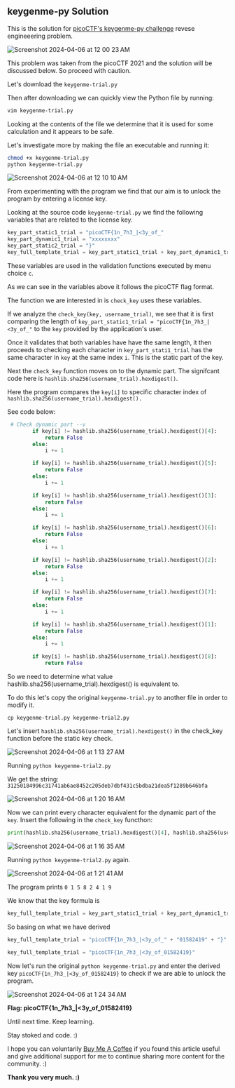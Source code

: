 ## keygenme-py Solution

This is the solution for [picoCTF's keygenme-py challenge](https://play.picoctf.org/practice/challenge/121?page=2) revese engineeering problem.

![Screenshot 2024-04-06 at 12 00 23 AM](https://github.com/niccololampa/cyber-security-notes/assets/37615906/e95f0ea9-5fa3-443a-aea2-c14442dd4dbb)

This problem was taken from the picoCTF 2021 and the solution will be discussed below. So proceed with caution.

Let's download the `keygenme-trial.py`

Then after downloading we can quickly view the Python file by running:

```bash
vim keygenme-trial.py
```

Looking at the contents of the file we determine that it is used for some calculation and it appears to be safe.

Let's investigate more by making the file an executable and running it:

```bash
chmod +x keygenme-trial.py
python keygenme-trial.py
```

![Screenshot 2024-04-06 at 12 10 10 AM](https://github.com/niccololampa/cyber-security-notes/assets/37615906/0bca1750-f8cf-4bca-9a38-16d35323440a)

From experimenting with the program we find that our aim is to unlock the program by entering a license key. 

Looking at the source code `keygenme-trial.py` we find the following variables that are related to the license key. 

```python
key_part_static1_trial = "picoCTF{1n_7h3_|<3y_of_"
key_part_dynamic1_trial = "xxxxxxxx"
key_part_static2_trial = "}"
key_full_template_trial = key_part_static1_trial + key_part_dynamic1_trial + key_part_static2_trial
```
These variables are used in the validation functions executed by menu choice `c`. 

As we can see in the variables above it follows the picoCTF flag format. 

The function we are interested in is `check_key` uses these variables. 

If we  analyze the `check_key(key, username_trial)`, we see that it is first comparing the length of `key_part_static1_trial = "picoCTF{1n_7h3_|<3y_of_"` to the `key` provided by the application's user. 

Once it validates that both variables have have the same length, it then proceeds to checking each character in `key_part_stati1_trial` has the same character in `key` at the same index `i`. This is the static part of the key. 

Next the `check_key` function moves on to the dynamic part. The signifcant code here is `hashlib.sha256(username_trial).hexdigest()`. 

Here the program compares the `key[i]` to specific character index of `hashlib.sha256(username_trial).hexdigest().`

See code below: 

```python
 # Check dynamic part --v
        if key[i] != hashlib.sha256(username_trial).hexdigest()[4]:
            return False
        else:
            i += 1

        if key[i] != hashlib.sha256(username_trial).hexdigest()[5]:
            return False
        else:
            i += 1

        if key[i] != hashlib.sha256(username_trial).hexdigest()[3]:
            return False
        else:
            i += 1

        if key[i] != hashlib.sha256(username_trial).hexdigest()[6]:
            return False
        else:
            i += 1

        if key[i] != hashlib.sha256(username_trial).hexdigest()[2]:
            return False
        else:
            i += 1

        if key[i] != hashlib.sha256(username_trial).hexdigest()[7]:
            return False
        else:
            i += 1

        if key[i] != hashlib.sha256(username_trial).hexdigest()[1]:
            return False
        else:
            i += 1

        if key[i] != hashlib.sha256(username_trial).hexdigest()[8]:
            return False

```


So we need to determine what value hashlib.sha256(username_trial).hexdigest() is equivalent to.

To do this let's copy the original `keygenme-trial.py` to another file in order to modify it. 

`cp keygenme-trial.py keygenme-trial2.py`

Let's insert `hashlib.sha256(username_trial).hexdigest()` in the check_key function before the static key check. 

![Screenshot 2024-04-06 at 1 13 27 AM](https://github.com/niccololampa/cyber-security-notes/assets/37615906/24d06b87-b8b2-4a96-ac09-d27b31a99cb4)

Running `python keygenme-trial2.py`

We get the string: 
`31250184996c31741ab6ae8452c205deb7dbf431c5bdba21dea5f1289b646bfa`

![Screenshot 2024-04-06 at 1 20 16 AM](https://github.com/niccololampa/cyber-security-notes/assets/37615906/6791c59f-35e5-43dc-b3b4-221707c087d9)

Now we can print every character equivalent for the dynamic part of the `key`. Insert the following in the `check_key` functhon:
```python
print(hashlib.sha256(username_trial).hexdigest()[4], hashlib.sha256(username_trial).hexdigest()[5], hashlib.sha256(username_trial).hexdigest()[3], hashlib.sha256(username_trial).hexdigest()[6],hashlib.sha256(username_trial).hexdigest()[2],hashlib.sha256(username_trial).hexdigest()[7],hashlib.sha256(username_trial).hexdigest()[1],hashlib.sha256(username_trial).hexdigest()[8])
```
![Screenshot 2024-04-06 at 1 16 35 AM](https://github.com/niccololampa/cyber-security-notes/assets/37615906/5880862b-5bfe-4e44-9b04-d3f328d24e20)

Running `python keygenme-trial2.py` again. 

![Screenshot 2024-04-06 at 1 21 41 AM](https://github.com/niccololampa/cyber-security-notes/assets/37615906/97ba8c7f-93f8-427b-bdbe-b49dee567e91)

The program prints `0 1 5 8 2 4 1 9`

We know that the key formula is
```python
key_full_template_trial = key_part_static1_trial + key_part_dynamic1_trial + key_part_static2_trial
```

So basing on what we have derived
```python
key_full_template_trial = "picoCTF{1n_7h3_|<3y_of_" + "01582419" + "}"

key_full_template_trial = "picoCTF{1n_7h3_|<3y_of_01582419}"
```

Now let's run the original `python keygenme-trial.py` and enter the derived key `picoCTF{1n_7h3_|<3y_of_01582419}` to check if we are able to unlock the program.

![Screenshot 2024-04-06 at 1 24 34 AM](https://github.com/niccololampa/cyber-security-notes/assets/37615906/c94d2a2f-3c88-4989-81e2-41fbafd98757)


**Flag: picoCTF{1n_7h3_|<3y_of_01582419}**

Until next time. Keep learning.

Stay stoked and code. :)

I hope you can voluntarily [Buy Me A Coffee](https://www.buymeacoffee.com/thedatalife) if you found this article useful and give additional support for me to continue sharing more content for the community. :)

**Thank you very much. :)**



